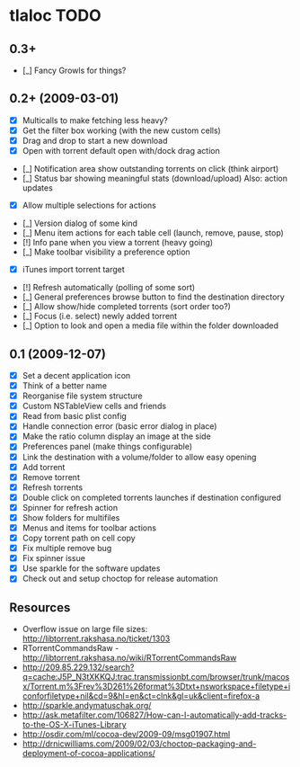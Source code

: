 # tlaloc TODO

## 0.3+

- [_] Fancy Growls for things?

## 0.2+ (2009-03-01)

- [x] Multicalls to make fetching less heavy?
- [x] Get the filter box working (with the new custom cells)
- [x] Drag and drop to start a new download
- [x] Open with torrent default open with/dock drag action
- [_] Notification area show outstanding torrents on click (think airport)
- [_] Status bar showing meaningful stats (download/upload) Also: action updates
- [x] Allow multiple selections for actions
- [_] Version dialog of some kind
- [_] Menu item actions for each table cell (launch, remove, pause, stop)
- [!] Info pane when you view a torrent (heavy going)
- [_] Make toolbar visibility a preference option
- [x] iTunes import torrent target
- [!] Refresh automatically (polling of some sort)
- [_] General preferences browse button to find the destination directory
- [_] Allow show/hide completed torrents (sort order too?)
- [_] Focus (i.e. select) newly added torrent
- [_] Option to look and open a media file within the folder downloaded

## 0.1 (2009-12-07)

- [x] Set a decent application icon
- [x] Think of a better name
- [x] Reorganise file system structure
- [x] Custom NSTableView cells and friends
- [x] Read from basic plist config
- [x] Handle connection error (basic error dialog in place)
- [x] Make the ratio column display an image at the side
- [x] Preferences panel (make things configurable)
- [x] Link the destination with a volume/folder to allow easy opening
- [x] Add torrent
- [x] Remove torrent
- [x] Refresh torrents
- [x] Double click on completed torrents launches if destination configured
- [x] Spinner for refresh action
- [x] Show folders for multifiles
- [x] Menus and items for toolbar actions
- [x] Copy torrent path on cell copy
- [x] Fix multiple remove bug
- [x] Fix spinner issue
- [x] Use sparkle for the software updates
- [x] Check out and setup choctop for release automation

## Resources

- Overflow issue on large file sizes: http://libtorrent.rakshasa.no/ticket/1303
- RTorrentCommandsRaw - http://libtorrent.rakshasa.no/wiki/RTorrentCommandsRaw
- http://209.85.229.132/search?q=cache:J5P_N3tXKKQJ:trac.transmissionbt.com/browser/trunk/macosx/Torrent.m%3Frev%3D261%26format%3Dtxt+nsworkspace+filetype+iconforfiletype+nil&cd=9&hl=en&ct=clnk&gl=uk&client=firefox-a
- http://sparkle.andymatuschak.org/
- http://ask.metafilter.com/106827/How-can-I-automatically-add-tracks-to-the-OS-X-iTunes-Library
- http://osdir.com/ml/cocoa-dev/2009-09/msg01907.html
- http://drnicwilliams.com/2009/02/03/choctop-packaging-and-deployment-of-cocoa-applications/
